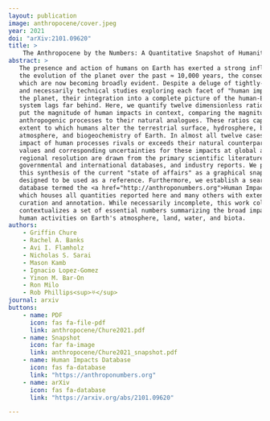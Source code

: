 ```yaml
---
layout: publication
image: anthropocene/cover.jpeg
year: 2021
doi: "arXiv:2101.09620"
title: >
    The Anthropocene by the Numbers: A Quantitative Snapshot of Humanity's Influence on the Planet 
abstract: >
   The presence and action of humans on Earth has exerted a strong influence on
   the evolution of the planet over the past ≈ 10,000 years, the consequences of
   which are now becoming broadly evident. Despite a deluge of tightly-focused
   and necessarily technical studies exploring each facet of "human impacts" on
   the planet, their integration into a complete picture of the human-Earth
   system lags far behind. Here, we quantify twelve dimensionless ratios which
   put the magnitude of human impacts in context, comparing the magnitude of
   anthropogenic processes to their natural analogues. These ratios capture the
   extent to which humans alter the terrestrial surface, hydrosphere, biosphere,
   atmosphere, and biogeochemistry of Earth. In almost all twelve cases, the
   impact of human processes rivals or exceeds their natural counterparts. The
   values and corresponding uncertainties for these impacts at global and
   regional resolution are drawn from the primary scientific literature,
   governmental and international databases, and industry reports. We present
   this synthesis of the current "state of affairs" as a graphical snapshot
   designed to be used as a reference. Furthermore, we establish a searchable
   database termed the <a href="http://anthroponumbers.org">Human Impacts Database</a> 
   which houses all quantities reported here and many others with extensive
   curation and annotation. While necessarily incomplete, this work collates and
   contextualizes a set of essential numbers summarizing the broad impacts of
   human activities on Earth's atmosphere, land, water, and biota.   
authors:
    - Griffin Chure
    - Rachel A. Banks
    - Avi I. Flamholz
    - Nicholas S. Sarai
    - Mason Kamb
    - Ignacio Lopez-Gomez 
    - Yinon M. Bar-On
    - Ron Milo
    - Rob Phillips<sup>⛧</sup>
journal: arxiv
buttons:
    - name: PDF
      icon: fas fa-file-pdf
      link: anthropocene/Chure2021.pdf
    - name: Snapshot
      icon: far fa-image
      link: anthropocene/Chure2021_snapshot.pdf
    - name: Human Impacts Database
      icon: fas fa-database
      link: "https://anthroponumbers.org"
    - name: arXiv
      icon: fas fa-database
      link: "https://arxiv.org/abs/2101.09620"

---
```

